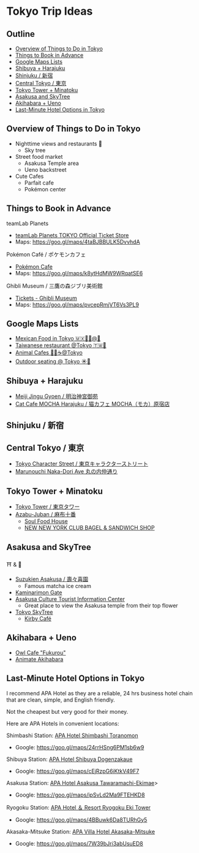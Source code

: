 # Tokyo Trip Ideas


## Outline <!-- omit in toc -->

* [Overview of Things to Do in Tokyo](#overview-of-things-to-do-in-tokyo)
* [Things to Book in Advance](#things-to-book-in-advance)
* [Google Maps Lists](#google-maps-lists)
* [Shibuya + Harajuku](#shibuya--harajuku)
* [Shinjuku / 新宿](#shinjuku--新宿)
* [Central Tokyo / 東京](#central-tokyo--東京)
* [Tokyo Tower + Minatoku](#tokyo-tower--minatoku)
* [Asakusa and SkyTree](#asakusa-and-skytree)
* [Akihabara + Ueno](#akihabara--ueno)
* [Last-Minute Hotel Options in Tokyo](#last-minute-hotel-options-in-tokyo)


## Overview of Things to Do in Tokyo

* Nighttime views and restaurants 🌃
  * Sky tree
* Street food market
  * Asakusa Temple area
  * Ueno backstreet
* Cute Cafes
  * Parfait cafe
  * Pokémon center


## Things to Book in Advance

teamLab Planets
* [teamLab Planets TOKYO Official Ticket Store](https://teamlabplanets.dmm.com/en)
* Maps: <https://goo.gl/maps/4taBJBBULK5DvvhdA>

Pokémon Café / ポケモンカフェ
* [Pokémon Cafe](https://www.pokemoncenter-online.com/cafe/en/)
* Maps: <https://goo.gl/maps/k8ytHdMW9WRqatSE6>

Ghibli Museum / 三鷹の森ジブリ美術館
* [Tickets - Ghibli Museum](https://www.ghibli-museum.jp/en/tickets/)
* Maps: <https://goo.gl/maps/pvcepRmjVT6Vs3PL9>


## Google Maps Lists

* [Mexican Food in Tokyo 🇲🇽🌯🌮@🗼](https://maps.app.goo.gl/xMz4EzwXyksNHzgJA)
* [Taiwanese restaurant @Tokyo 🇹🇼🗼](https://maps.app.goo.gl/ZLaaURbU1x1d6Dzy8)
* [Animal Cafes 🐶🐱☕️@Tokyo](https://maps.app.goo.gl/VAAjELR858Nqoeby5)
* [Outdoor seating @ Tokyo ☀️🗼](https://maps.app.goo.gl/BRqbbg1qeKdS7fzv8)


## Shibuya + Harajuku

* [Meiji Jingu Gyoen / 明治神宮御苑](https://goo.gl/maps/2efWmBbcMBayarNE7)
* [Cat Cafe MOCHA Harajuku / 猫カフェ MOCHA（モカ）原宿店](https://goo.gl/maps/za9zczHDKwiyYGZc7)


## Shinjuku / 新宿


## Central Tokyo / 東京

* [Tokyo Character Street / 東京キャラクターストリート](https://goo.gl/maps/NYK6bR13oZUigGdYA)
* [Marunouchi Naka-Dori Ave 丸の内仲通り](https://goo.gl/maps/zaxaFXnEjtHXMiDK6)


## Tokyo Tower + Minatoku

* [Tokyo Tower / 東京タワー](https://goo.gl/maps/DzuBAZK7j9yG6uUh8)
* [Azabu-Juban / 麻布十番](https://goo.gl/maps/Nu8zBGkAagxQJtuR8)
  * [Soul Food House](https://goo.gl/maps/t5WLU9kNTbWDpdLdA)
  * [NEW NEW YORK CLUB BAGEL & SANDWICH SHOP](https://goo.gl/maps/skxsWoP7Mz3ooeHj8)


## Asakusa and SkyTree

⛩️ & 🗼

* [Suzukien Asakusa / 壽々喜園](https://maps.app.goo.gl/5KjYkA3bT34sz2kf7)
  * Famous matcha ice cream
* [Kaminarimon Gate](https://maps.app.goo.gl/YB99nJkL2xfJvQVv7)
* [Asakusa Culture Tourist Information Center](https://maps.app.goo.gl/sa7oUHoCq4HUTNQg8)
  * Great place to view the Asakusa temple from their top flower
* [Tokyo SkyTree](https://maps.app.goo.gl/73aAw9T4ERgMjbFT8)
  * [Kirby Café](https://maps.app.goo.gl/Vsn7vWcY8GqF3Ps99)


## Akihabara + Ueno

* [Owl Cafe "Fukurou"](https://maps.app.goo.gl/Kh5vMMZ1r6x88Jec6)
* [Animate Akihabara](https://maps.app.goo.gl/tWd91xwdjsyRuex36)


## Last-Minute Hotel Options in Tokyo

I recommend APA Hotel as they are a reliable, 24 hrs business hotel chain that are clean, simple, and English friendly.

Not the cheapest but very good for their money.

Here are APA Hotels in convenient locations:

Shimbashi Station: [APA Hotel Shimbashi Toranomon](https://www.apahotel.com/en/hotel/syutoken/tokyo/shimbashi-toranomon)
* Google: <https://goo.gl/maps/24rrHSng6PM1sb6w9>

Shibuya Station: [APA Hotel Shibuya Dogenzakaue](https://www.apahotel.com/en/hotel/syutoken/tokyo/shibuya-dougenzakaue)
* Google: <https://goo.gl/maps/cEjRzpG6iKtkV49F7>

Asakusa Station: [APA Hotel Asakusa Tawaramachi-Ekimae](https://www.apahotel.com/en/hotel/syutoken/tokyo/asakusa-tawaramachi-ekima)>
* Google: <https://goo.gl/maps/ipSvLd2Ma9FTEHKD8>

Ryogoku Station: [APA Hotel ＆ Resort Ryogoku Eki Tower](https://www.apahotel.com/en/hotel/shutoken/tokyo/ryogokueki-tower)
* Google: <https://goo.gl/maps/4BBuwk6Da8TURhGy5>

Akasaka-Mitsuke Station: [APA Villa Hotel Akasaka-Mitsuke](https://www.apahotel.com/en/hotel/syutoken/tokyo/akasakamitsuke)
* Google: <https://goo.gl/maps/7W39bJri3abUsuED8>
